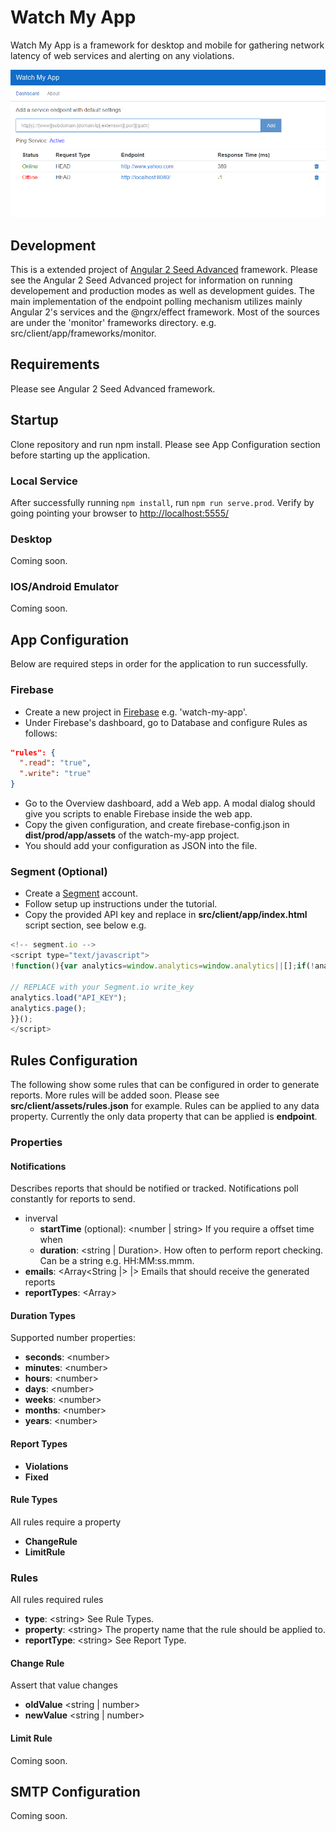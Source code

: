 # Watch My App

Watch My App is a framework for desktop and mobile for gathering network latency of web services and alerting on any violations.

![alt text](https://github.com/psychobolt/watch-my-app/raw/master/dashboard.png "Endpoint Dashboard")

## Development

This is a extended project of [Angular 2 Seed Advanced](https://github.com/NathanWalker/angular2-seed-advanced) framework.
Please see the Angular 2 Seed Advanced project for information on running developement and production modes as well as development guides.
The main implementation of the endpoint polling mechanism utilizes mainly Angular 2's services and the @ngrx/effect framework. Most of the sources are under the 'monitor' frameworks directory. e.g. src/client/app/frameworks/monitor.

## Requirements

Please see Angular 2 Seed Advanced framework. 

## Startup

Clone repository and run npm install. Please see App Configuration section before starting up the application.

### Local Service

After successfully running ```npm install```, run ```npm run serve.prod```. Verify by going pointing your browser to [http://localhost:5555/]()

### Desktop

Coming soon.

### IOS/Android Emulator

Coming soon.

## App Configuration

Below are required steps in order for the application to run successfully.

### Firebase

- Create a new project in [Firebase](firebase.google.com) e.g. 'watch-my-app'.
- Under Firebase's dashboard, go to Database and configure Rules as follows: 
```json
"rules": {
  ".read": "true",
  ".write": "true"
}
```
- Go to the Overview dashboard, add a Web app. A modal dialog should give you scripts to enable Firebase inside the web app.
- Copy the given configuration, and create firebase-config.json in <b>dist/prod/app/assets</b> of the watch-my-app project.
- You should add your configuration as JSON into the file.

### Segment (Optional)

- Create a [Segment](www.segment.com) account.
- Follow setup up instructions under the tutorial.
- Copy the provided API key and replace in <b>src/client/app/index.html</b> script section, see below e.g.
```javascript
<!-- segment.io -->
<script type="text/javascript">
!function(){var analytics=window.analytics=window.analytics||[];if(!analytics.initialize)if(analytics.invoked)window.console&&console.error&&console.error("Segment snippet included twice.");else{analytics.invoked=!0;analytics.methods=["trackSubmit","trackClick","trackLink","trackForm","pageview","identify","reset","group","track","ready","alias","debug","page","once","off","on"];analytics.factory=function(t){return function(){var e=Array.prototype.slice.call(arguments);e.unshift(t);analytics.push(e);return analytics}};for(var t=0;t<analytics.methods.length;t++){var e=analytics.methods[t];analytics[e]=analytics.factory(e)}analytics.load=function(t){var e=document.createElement("script");e.type="text/javascript";e.async=!0;e.src=("https:"===document.location.protocol?"https://":"http://")+"cdn.segment.com/analytics.js/v1/"+t+"/analytics.min.js";var n=document.getElementsByTagName("script")[0];n.parentNode.insertBefore(e,n)};analytics.SNIPPET_VERSION="4.0.0";

// REPLACE with your Segment.io write_key
analytics.load("API_KEY");
analytics.page();
}}();
</script>
```

## Rules Configuration

The following show some rules that can be configured in order to generate reports. More rules will be added soon.
Please see <b>src/client/assets/rules.json</b> for example. Rules can be applied to any data property. 
Currently the only data property that can be applied is __endpoint__.

### Properties

#### Notifications

Describes reports that should be notified or tracked. Notifications poll constantly for reports to send.

- inverval 
  - __startTime__ (optional): \<number | string> If you require a offset time when 
  - __duration__: \<string | Duration>. How often to perform report checking. Can be a string e.g. HH:MM:ss.mmm.
- __emails__: \<Array<String |> |> Emails that should receive the generated reports
- __reportTypes__: \<Array<String>>

#### Duration Types

Supported number properties:

- __seconds__: \<number>
- __minutes__: \<number>
- __hours__: \<number>
- __days__: \<number>
- __weeks__: \<number>
- __months__: \<number>
- __years__: \<number>

#### Report Types

- __Violations__
- __Fixed__

#### Rule Types

All rules require a property

- __ChangeRule__
- __LimitRule__

### Rules

All rules required rules

- __type__: \<string> See Rule Types.
- __property__: \<string> The property name that the rule should be applied to.
- __reportType__: \<string> See Report Type.

#### Change Rule

Assert that value changes

- __oldValue__ \<string | number>
- __newValue__ \<string | number>

#### Limit Rule

Coming soon.

## SMTP Configuration

Coming soon.
